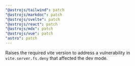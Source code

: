 ```yaml
---
"@astrojs/tailwind": patch
"@astrojs/markdoc": patch
"@astrojs/svelte": patch
"@astrojs/react": patch
"@astrojs/mdx": patch
"@astrojs/vue": patch
"astro": patch
---
```


Raises the required vite version to address a vulnerability in `vite.server.fs.deny` that affected the dev mode.
